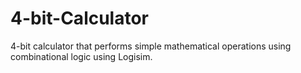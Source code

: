 # 4-bit-Calculator
4-bit calculator that performs simple mathematical operations using combinational logic using Logisim.
